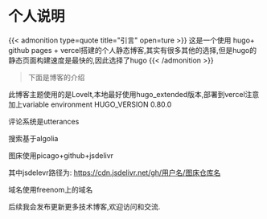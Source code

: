 # 

# 个人说明

{{< admonition type=quote title="引言" open=ture >}}
这是一个使用 hugo+ github pages + vercel搭建的个人静态博客,其实有很多其他的选择,但是hugo的静态页面构建速度是最快的,因此选择了hugo
{{< /admonition >}}

>下面是博客的介绍

此博客主题使用的是LoveIt,本地最好使用hugo_extended版本,部署到vercel注意加上variable environment HUGO_VERSION 0.80.0

评论系统是utterances

搜索基于algolia

图床使用picago+github+jsdelivr

其中jsdelevr路径为:
https://cdn.jsdelivr.net/gh/用户名/图床仓库名

域名使用freenom上的域名

后续我会发布更新更多技术博客,欢迎访问和交流.


